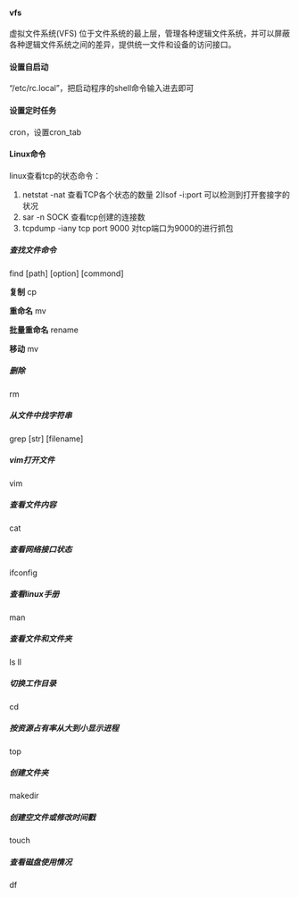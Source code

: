 #### vfs

虚拟文件系统(VFS) 位于文件系统的最上层，管理各种逻辑文件系统，并可以屏蔽各种逻辑文件系统之间的差异，提供统一文件和设备的访问接口。

#### 设置自启动

“/etc/rc.local”，把启动程序的shell命令输入进去即可

#### 设置定时任务

cron，设置cron_tab



#### Linux命令

linux查看tcp的状态命令：
1) netstat -nat 查看TCP各个状态的数量
2)lsof -i:port 可以检测到打开套接字的状况
3) sar -n SOCK 查看tcp创建的连接数
4) tcpdump -iany tcp port 9000 对tcp端口为9000的进行抓包

##### 查找文件命令

find [path] [option] [commond]

**复制** cp

**重命名** mv

**批量重命名** rename

**移动** mv

##### 删除

rm

##### 从文件中找字符串

grep [str] [filename]

##### vim打开文件

vim

##### 查看文件内容

cat

##### 查看网络接口状态

ifconfig

##### 查看linux手册

man

##### 查看文件和文件夹

ls ll

##### 切换工作目录

cd

##### 按资源占有率从大到小显示进程

top

##### 创建文件夹

makedir

##### 创建空文件或修改时间戳

touch

##### 查看磁盘使用情况

df